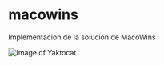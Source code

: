 # macowins
Implementacion de la solucion de MacoWins

![Image of Yaktocat](https://www.lucidchart.com/publicSegments/view/e1dcfd5b-76e6-4c0d-8c83-7d586c32e33b/image.png)
